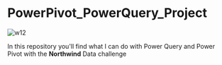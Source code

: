 # PowerPivot_PowerQuery_Project
![w12](https://github.com/mfernandezcean/PowerPivot_PowerQuery_Project/assets/105746149/a3ffb3f3-17be-4c9d-94d4-058d872af0b6)

In this repository you'll find what I can do with Power Query and Power Pivot with the **Northwind** Data challenge
